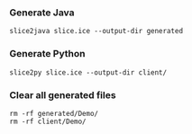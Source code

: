 ### Generate Java
```
slice2java slice.ice --output-dir generated
```

### Generate Python
```
slice2py slice.ice --output-dir client/
```

### Clear all generated files
```
rm -rf generated/Demo/
rm -rf client/Demo/
```
